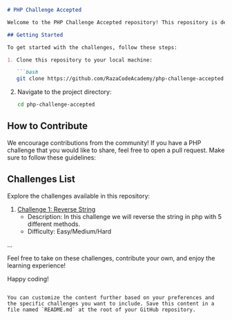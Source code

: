 
```markdown
# PHP Challenge Accepted

Welcome to the PHP Challenge Accepted repository! This repository is designed to provide you with interesting and challenging PHP-related tasks to enhance your skills and knowledge.

## Getting Started

To get started with the challenges, follow these steps:

1. Clone this repository to your local machine:

   ```bash
   git clone https://github.com/RazaCodeAcademy/php-challenge-accepted.git
   ```

2. Navigate to the project directory:

   ```bash
   cd php-challenge-accepted
   ```

## How to Contribute

We encourage contributions from the community! If you have a PHP challenge that you would like to share, feel free to open a pull request. Make sure to follow these guidelines:

## Challenges List

Explore the challenges available in this repository:

1. [Challenge 1: Reverse String](./string-reverse.php)
   - Description: In this challenge we will reverse the string in php with 5 different methods.
   - Difficulty: Easy/Medium/Hard

...

Feel free to take on these challenges, contribute your own, and enjoy the learning experience! 

Happy coding!
```

You can customize the content further based on your preferences and the specific challenges you want to include. Save this content in a file named `README.md` at the root of your GitHub repository.